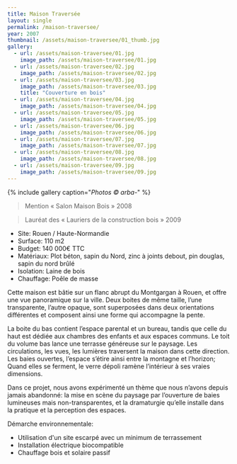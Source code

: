 ```yaml
---
title: Maison Traversée
layout: single
permalink: /maison-traversee/
year: 2007
thumbnail: /assets/maison-traversee/01_thumb.jpg
gallery: 
  - url: /assets/maison-traversee/01.jpg
    image_path: /assets/maison-traversee/01.jpg
  - url: /assets/maison-traversee/02.jpg
    image_path: /assets/maison-traversee/02.jpg
  - url: /assets/maison-traversee/03.jpg
    image_path: /assets/maison-traversee/03.jpg
    title: "Couverture en bois"
  - url: /assets/maison-traversee/04.jpg
    image_path: /assets/maison-traversee/04.jpg
  - url: /assets/maison-traversee/05.jpg
    image_path: /assets/maison-traversee/05.jpg
  - url: /assets/maison-traversee/06.jpg
    image_path: /assets/maison-traversee/06.jpg
  - url: /assets/maison-traversee/07.jpg
    image_path: /assets/maison-traversee/07.jpg
  - url: /assets/maison-traversee/08.jpg
    image_path: /assets/maison-traversee/08.jpg
  - url: /assets/maison-traversee/09.jpg
    image_path: /assets/maison-traversee/09.jpg
---
```


{% include gallery caption="*Photos © arba-*" %}

> Mention « Salon Maison Bois » 2008

> Lauréat des « Lauriers de la construction bois » 2009

  * Site: Rouen / Haute-Normandie
  * Surface: 110 m2
  * Budget: 140 000€ TTC
  * Matériaux: Plot béton, sapin du Nord, zinc à joints debout, pin douglas, sapin du nord brûlé
  * Isolation: Laine de bois
  * Chauffage: Poêle de masse

Cette maison est bâtie sur un flanc abrupt du Montgargan à Rouen, et offre une vue panoramique sur la ville. Deux boites de même taille, l’une transparente,	l’autre	opaque,	sont superposées dans deux orientations différentes et composent ainsi une forme qui accompagne la pente.

La boite du bas contient l’espace parental et un bureau, tandis que celle du haut est dédiée aux chambres des enfants et aux espaces communs. Le toit du volume bas lance une terrasse généreuse sur le paysage. Les circulations, les vues, les lumières traversent la maison dans cette direction. Les baies ouvertes, l’espace s’étire ainsi entre la montagne et l’horizon;
Quand elles se ferment, le verre dépoli ramène l’intérieur à ses vraies dimensions.

Dans ce projet, nous avons expérimenté un thème que nous n’avons depuis jamais abandonné: la mise en scène du paysage par l’ouverture de baies lumineuses mais non-transparentes, et la dramaturgie qu’elle installe dans la pratique et la perception des espaces.

Démarche environnementale:
  * Utilisation d'un site escarpé avec un minimum de terrassement 
  * Installation électrique biocompatible 
  * Chauffage bois et solaire passif


